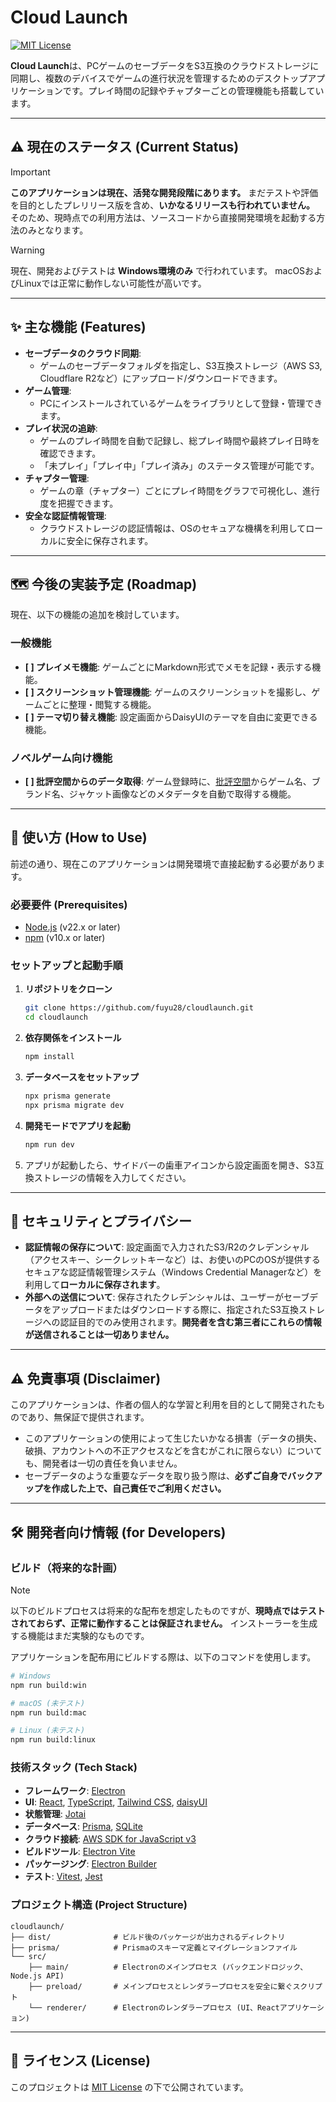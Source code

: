 # Cloud Launch

[![MIT License](https://img.shields.io/badge/License-MIT-green.svg)](LICENSE.md)

**Cloud Launch**は、PCゲームのセーブデータをS3互換のクラウドストレージに同期し、複数のデバイスでゲームの進行状況を管理するためのデスクトップアプリケーションです。プレイ時間の記録やチャプターごとの管理機能も搭載しています。

---

## ⚠️ 現在のステータス (Current Status)

> [!IMPORTANT]
> **このアプリケーションは現在、活発な開発段階にあります。**
> まだテストや評価を目的としたプレリリース版を含め、**いかなるリリースも行われていません。**
> そのため、現時点での利用方法は、ソースコードから直接開発環境を起動する方法のみとなります。

> [!WARNING]
> 現在、開発およびテストは **Windows環境のみ** で行われています。
> macOSおよびLinuxでは正常に動作しない可能性が高いです。

---

## ✨ 主な機能 (Features)

- **セーブデータのクラウド同期**:
  - ゲームのセーブデータフォルダを指定し、S3互換ストレージ（AWS S3, Cloudflare R2など）にアップロード/ダウンロードできます。
- **ゲーム管理**:
  - PCにインストールされているゲームをライブラリとして登録・管理できます。
- **プレイ状況の追跡**:
  - ゲームのプレイ時間を自動で記録し、総プレイ時間や最終プレイ日時を確認できます。
  - 「未プレイ」「プレイ中」「プレイ済み」のステータス管理が可能です。
- **チャプター管理**:
  - ゲームの章（チャプター）ごとにプレイ時間をグラフで可視化し、進行度を把握できます。
- **安全な認証情報管理**:
  - クラウドストレージの認証情報は、OSのセキュアな機構を利用してローカルに安全に保存されます。

---

## 🗺️ 今後の実装予定 (Roadmap)

現在、以下の機能の追加を検討しています。

### 一般機能

- **[ ] プレイメモ機能**: ゲームごとにMarkdown形式でメモを記録・表示する機能。
- **[ ] スクリーンショット管理機能**: ゲームのスクリーンショットを撮影し、ゲームごとに整理・閲覧する機能。
- **[ ] テーマ切り替え機能**: 設定画面からDaisyUIのテーマを自由に変更できる機能。

### ノベルゲーム向け機能

- **[ ] 批評空間からのデータ取得**: ゲーム登録時に、[批評空間](http://erogamescape.dyndns.org/~ap2/ero/toukei_kaiseki/)からゲーム名、ブランド名、ジャケット画像などのメタデータを自動で取得する機能。

---

## 🚀 使い方 (How to Use)

前述の通り、現在このアプリケーションは開発環境で直接起動する必要があります。

### 必要要件 (Prerequisites)

- [Node.js](https://nodejs.org/) (v22.x or later)
- [npm](https://www.npmjs.com/) (v10.x or later)

### セットアップと起動手順

1. **リポジトリをクローン**

   ```bash
   git clone https://github.com/fuyu28/cloudlaunch.git
   cd cloudlaunch
   ```

2. **依存関係をインストール**

   ```bash
   npm install
   ```

3. **データベースをセットアップ**

   ```bash
   npx prisma generate
   npx prisma migrate dev
   ```

4. **開発モードでアプリを起動**

   ```bash
   npm run dev
   ```

5. アプリが起動したら、サイドバーの歯車アイコンから設定画面を開き、S3互換ストレージの情報を入力してください。

---

## 🔐 セキュリティとプライバシー

- **認証情報の保存について**:
  設定画面で入力されたS3/R2のクレデンシャル（アクセスキー、シークレットキーなど）は、お使いのPCのOSが提供するセキュアな認証情報管理システム（Windows Credential Managerなど）を利用して**ローカルに保存されます**。
- **外部への送信について**:
  保存されたクレデンシャルは、ユーザーがセーブデータをアップロードまたはダウンロードする際に、指定されたS3互換ストレージへの認証目的でのみ使用されます。**開発者を含む第三者にこれらの情報が送信されることは一切ありません。**

---

## ⚠️ 免責事項 (Disclaimer)

このアプリケーションは、作者の個人的な学習と利用を目的として開発されたものであり、無保証で提供されます。

- このアプリケーションの使用によって生じたいかなる損害（データの損失、破損、アカウントへの不正アクセスなどを含むがこれに限らない）についても、開発者は一切の責任を負いません。
- セーブデータのような重要なデータを取り扱う際は、**必ずご自身でバックアップを作成した上で、自己責任でご利用ください。**

---

## 🛠️ 開発者向け情報 (for Developers)

### ビルド（将来的な計画）

> [!NOTE]
> 以下のビルドプロセスは将来的な配布を想定したものですが、**現時点ではテストされておらず、正常に動作することは保証されません。**
> インストーラーを生成する機能はまだ実験的なものです。

アプリケーションを配布用にビルドする際は、以下のコマンドを使用します。

```bash
# Windows
npm run build:win

# macOS (未テスト)
npm run build:mac

# Linux (未テスト)
npm run build:linux
```

### 技術スタック (Tech Stack)

- **フレームワーク**: [Electron](https://www.electronjs.org/)
- **UI**: [React](https://reactjs.org/), [TypeScript](https://www.typescriptlang.org/), [Tailwind CSS](https://tailwindcss.com/), [daisyUI](https://daisyui.com/)
- **状態管理**: [Jotai](https://jotai.org/)
- **データベース**: [Prisma](https://www.prisma.io/), [SQLite](https://www.sqlite.org/index.html)
- **クラウド接続**: [AWS SDK for JavaScript v3](https://aws.amazon.com/sdk-for-javascript/)
- **ビルドツール**: [Electron Vite](https://electron-vite.org/)
- **パッケージング**: [Electron Builder](https://www.electron.build/)
- **テスト**: [Vitest](https://vitest.dev/), [Jest](https://jestjs.io/)

### プロジェクト構造 (Project Structure)

```
cloudlaunch/
├── dist/              # ビルド後のパッケージが出力されるディレクトリ
├── prisma/            # Prismaのスキーマ定義とマイグレーションファイル
└── src/
    ├── main/          # Electronのメインプロセス (バックエンドロジック、Node.js API)
    ├── preload/       # メインプロセスとレンダラープロセスを安全に繋ぐスクリプト
    └── renderer/      # Electronのレンダラープロセス (UI、Reactアプリケーション)
```

---

## 📄 ライセンス (License)

このプロジェクトは [MIT License](./LICENSE.md) の下で公開されています。

